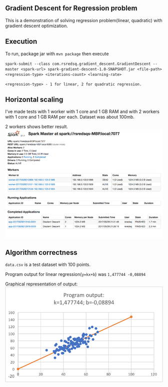 ## Gradient Descent for Regression problem
This is a demonstration of solving regression problem(linear, quadratic) with gradient descent optimization.

## Execution
To run, package jar with `mvn package` then execute 

`spark-submit --class com.rsredsq.gradient_descent.GradientDescent --master <spark-url> spark-gradient-descent-1.0-SNAPSHOT.jar <file-path> <regression-type> <iterations-count> <learning-rate>`

`<regression-type> - 1 for linear, 2 for quadratic regression.`

## Horizontal scaling
I've made tests with 1 worker with 1 core and 1 GB RAM and with 2 workers with 1 core and 1 GB RAM per each.
Dataset was about 100mb.

2 workers shows better result.
![perfomance](performance-test.png)

## Algorithm correctness
`data.csv` is a test dataset with 100 points.

Program output for linear regression(`y=kx+b`) was `1,477744 -0,08894`

Graphical representation of output:
![correctness](demo.png)
